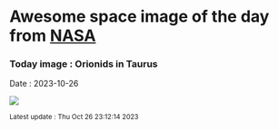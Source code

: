 
# Awesome space image of the day from [NASA](https://api.nasa.gov/)

### Today image : Orionids in Taurus
Date : 2023-10-26

![](https://apod.nasa.gov/apod/image/2310/20231023_orionids_in_taurus_1024c.jpg)

<small>Latest update : Thu Oct 26 23:12:14 2023</small>
        